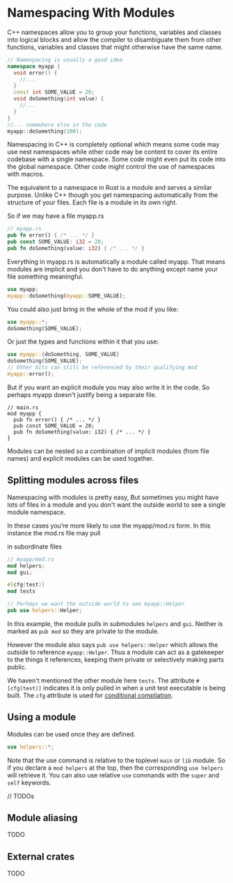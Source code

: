 # Namespacing With Modules

C++ namespaces allow you to group your functions, variables and classes into logical blocks and allow the compiler to disambiguate them from other functions, variables and classes that might otherwise have the same name.

```c++
// Namespacing is usually a good idea
namespace myapp {
  void error() {
    //...
  }
  const int SOME_VALUE = 20;
  void doSomething(int value) {
    //...
  }
}
//... somewhere else in the code
myapp::doSomething(100);
```

Namespacing in C++ is completely optional which means some code may use nest namespaces while other code may be content to cover its entire codebase with a single namespace. Some code might even put its code into the global namespace. Other code might control the use of namespaces with macros.

The equivalent to a namespace in Rust is a module and serves a similar purpose.  Unlike C++ though you get namespacing automatically from the structure of your files. Each file is a module in its own right.

So if we may have a file myapp.rs

```rust
// myapp.rs
pub fn error() { /* ... */ }
pub const SOME_VALUE: i32 = 20;
pub fn doSomething(value: i32) { /* ... */ }
```

Everything in myapp.rs is automatically a module called myapp. That means modules are implicit and you don't have to do anything except name your file something meaningful.

```rust
use myapp;
myapp::doSomething(myapp::SOME_VALUE);
```

You could also just bring in the whole of the mod if you like:

```rust
use myapp::*;
doSomething(SOME_VALUE);
```

Or just the types and functions within it that you use:

```rust
use myapp::{doSomething, SOME_VALUE}
doSomething(SOME_VALUE);
// Other bits can still be referenced by their qualifying mod
myapp::error();
```

But if you want an explicit module you may also write it in the code. So perhaps myapp doesn't justify being a separate file.

```
// main.rs
mod myapp {
  pub fn error() { /* ... */ }
  pub const SOME_VALUE = 20;
  pub fn doSomething(value: i32) { /* ... */ }
}
```

Modules can be nested so a combination of implicit modules \(from file names\) and explicit modules can be used together.

## Splitting modules across files

Namespacing with modules is pretty easy, But sometimes you might have lots of files in a module and you don't want the outside world to see a single module namespace.

In these cases you’re more likely to use the myapp/mod.rs form. In this instance the mod.rs file may pull

in subordinate files

```rust
// myapp/mod.rs
mod helpers;
mod gui;

#[cfg(test)]
mod tests

// Perhaps we want the outside world to see myapp::Helper
pub use helpers::Helper;
```

In this example, the module pulls in submodules `helpers` and `gui`. Neither is marked as `pub mod` so they are private to the module.

However the module also says `pub use helpers::Helper` which allows the outside to reference `myapp::Helper`. Thus a module can act as a gatekeeper to the things it references, keeping them private or selectively making parts public.

We haven't mentioned the other module here `tests`. The attribute `#[cfg(test)]` indicates it is only pulled in when a unit test executable is being built. The `cfg` attribute is used for [conditional compliation](https://doc.rust-lang.org/book/conditional-compilation.html).

## Using a module

Modules can be used once they are defined.

```rust
use helpers::*;
```

Note that the use command is relative to the toplevel `main` or `lib` module. So if you declare a `mod helpers` at the top, then the corresponding `use helpers` will retrieve it. You can also use relative `use` commands with the `super` and `self` keywords.

// TODOs

## Module aliasing

TODO

## External crates

TODO

